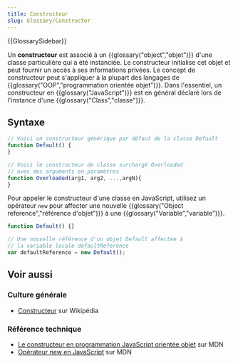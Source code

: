 ```yaml
---
title: Constructeur
slug: Glossary/Constructor
---
```


{{GlossarySidebar}}

Un **constructeur** est associé à un {{glossary("object","objet")}} d'une classe particulière qui a été instanciée. Le constructeur initialise cet objet et peut fournir un accès à ses informations privées. Le concept de constructeur peut s'appliquer à la plupart des langages de {{glossary("OOP","programmation orientée objet")}}. Dans l'essentiel, un constructeur en {{glossary("JavaScript")}} est en général déclaré lors de l'instance d'une {{glossary("Class","classe")}}.

## Syntaxe

```js
// Voici un constructeur générique par défaut de la classe Default
function Default() {
}

// Voici le constructeur de classe surchargé Overloaded
// avec des arguments en paramètres
function Overloaded(arg1, arg2, ...,argN){
}
```

Pour appeler le constructeur d'une classe en JavaScript, utilisez un opérateur `new` pour affecter une nouvelle {{glossary("Object reference","référence d'objet")}} à une {{glossary("Variable","variable")}}.

```js
function Default() {}

// Une nouvelle référence d'un objet Default affectée à
// la variable locale defaultReference
var defaultReference = new Default();
```

## Voir aussi

### Culture générale

- [Constructeur](<https://fr.wikipedia.org/wiki/Constructeur_(programmation)>) sur Wikipédia

### Référence technique

- [Le constructeur en programmation JavaScript orientée objet](/fr/docs/Learn/JavaScript/Objects#the_constructor) sur MDN
- [Opérateur new en JavaScript](/fr/docs/Web/JavaScript/Reference/Operators/new) sur MDN
